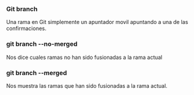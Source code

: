 ### Git branch
Una rama en Git simplemente un apuntador movil apuntando a una de las confirmaciones.

### git branch --no-merged
Nos dice cuales ramas no han sido fusionadas a la rama actual

### git  branch --merged
Nos muestra las ramas que han sido fusionadas a la rama actual.
